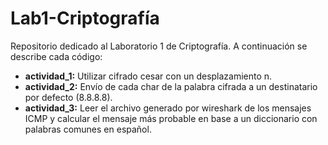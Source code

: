 # Lab1-Criptografía
Repositorio dedicado al Laboratorio 1 de Criptografía. A continuación se describe cada código:

- **actividad_1:** Utilizar cifrado cesar con un desplazamiento n.
- **actividad_2:** Envío de cada char de la palabra cifrada a un destinatario por defecto (8.8.8.8).
- **actividad_3:** Leer el archivo generado por wireshark de los mensajes ICMP y calcular el mensaje más probable en base a un diccionario con palabras comunes en español.
